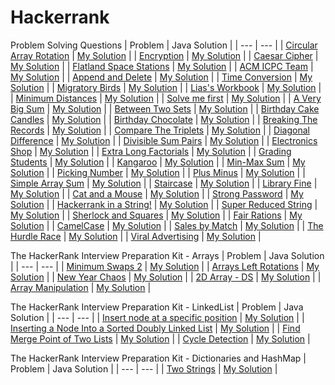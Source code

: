 # Hackerrank


Problem Solving Questions
| Problem | Java Solution |
| --- | --- |
| [Circular Array Rotation](https://www.hackerrank.com/challenges/circular-array-rotation/problem) | [My Solution](https://github.com/aulonvishesella/Hackerrank/blob/master/Solution%20file/Circular%20Rotated%20Arrays/Solution.java) |
| [Encryption](https://www.hackerrank.com/challenges/encryption/problem) | [My Solution](https://github.com/aulonvishesella/Hackerrank/blob/master/Solution%20file/Encryption/Solution.java) |
| [Caesar Cipher](https://www.hackerrank.com/challenges/caesar-cipher-1/problem) | [My Solution](https://github.com/aulonvishesella/Hackerrank/blob/master/Solution%20file/Caesar%20Cipher/Solution.java) |
| [Flatland Space Stations](https://www.hackerrank.com/challenges/flatland-space-stations/problem#:~:text=Flatland%20is%20a%20country%20with,connect%20with%20the%20last%20city.) | [My Solution](https://github.com/aulonvishesella/Hackerrank/blob/master/Solution%20file/Flatland%20Space%20Stations/Solution.java) |
| [ACM ICPC Team](https://www.hackerrank.com/challenges/acm-icpc-team/problem) | [My Solution](https://github.com/aulonvishesella/Hackerrank/blob/master/Solution%20file/ACM%20ICPC%20Team/Solution.java) |
| [Append and Delete](https://www.hackerrank.com/challenges/append-and-delete/problem) | [My Solution](https://github.com/aulonvishesella/Hackerrank/blob/master/Solution%20file/Append%20and%20Delete/Solution.java) |
| [Time Conversion](https://www.hackerrank.com/challenges/staircase/problem) | [My Solution](https://github.com/aulonvishesella/Hackerrank/blob/master/Solution%20file/Time%20Conversion/Solution.java) |
| [Migratory Birds](https://www.hackerrank.com/challenges/migratory-birds/problem) | [My Solution](https://github.com/aulonvishesella/Hackerrank/blob/master/Solution%20file/Migratory%20Birds/Solution.java) |
| [Lias's Workbook](https://www.hackerrank.com/challenges/lisa-workbook/problem#:~:text=Lisa%20just%20got%20a%20new,page%20number%20where%20it's%20located.) | [My Solution](https://github.com/aulonvishesella/Hackerrank/blob/master/Solution%20file/Solve%20Me%20First/Solution.java) |
| [Minimum Distances](https://www.hackerrank.com/challenges/minimum-distances/problem) | [My Solution](https://github.com/aulonvishesella/Hackerrank/blob/master/Solution%20file/Minimum%20Distances/Solution.java) |
| [Solve me first](https://www.hackerrank.com/challenges/solve-me-first/problem) | [My Solution](https://github.com/aulonvishesella/Hackerrank/blob/master/Solution%20file/Solve%20Me%20First/Solution.java) |
| [A Very Big Sum](https://www.hackerrank.com/challenges/a-very-big-sum/problem) | [My Solution](https://github.com/aulonvishesella/Hackerrank/blob/master/Solution%20file/A%20Very%20Big%20Sum/Solution.java) |
| [Between Two Sets](https://www.hackerrank.com/challenges/between-two-sets/problem) | [My Solution](https://github.com/aulonvishesella/Hackerrank/blob/master/Solution%20file/Between%20Two%20Sets/Solution.java) |
| [Birthday Cake Candles](https://www.hackerrank.com/challenges/birthday-cake-candles/problem) | [My Solution](https://github.com/aulonvishesella/Hackerrank/blob/master/Solution%20file/Birthday%20Cake/Solution.java) |
| [Birthday Chocolate](https://www.hackerrank.com/challenges/the-birthday-bar/problem) | [My Solution](https://github.com/aulonvishesella/Hackerrank/blob/master/Solution%20file/Birthday%20Chocolate/Solution.java) |
| [Breaking The Records](https://www.hackerrank.com/challenges/breaking-best-and-worst-records/problem) | [My Solution](https://github.com/aulonvishesella/Hackerrank/blob/master/Solution%20file/Breaking%20the%20Records/Solution.java) |
| [Compare The Triplets](https://www.hackerrank.com/challenges/compare-the-triplets/problem) | [My Solution](https://github.com/aulonvishesella/Hackerrank/blob/master/Solution%20file/Compare%20The%20Triplets/Solution.java) |
| [Diagonal Difference](https://www.hackerrank.com/challenges/diagonal-difference/problem) | [My Solution](https://github.com/aulonvishesella/Hackerrank/blob/master/Solution%20file/Diagonal%20Difference/Solution.java) |
| [Divisible Sum Pairs](https://www.hackerrank.com/challenges/divisible-sum-pairs/problem) | [My Solution](https://github.com/aulonvishesella/Hackerrank/blob/master/Solution%20file/Divisible%20Sum%20Pair/Solution.java) |
| [Electronics Shop](https://www.hackerrank.com/challenges/electronics-shop/problem) | [My Solution](https://github.com/aulonvishesella/Hackerrank/blob/master/Solution%20file/Electronic%20Shop/Solution.java) |
| [Extra Long Factorials](https://www.hackerrank.com/challenges/extra-long-factorials/problem) | [My Solution](https://github.com/aulonvishesella/Hackerrank/blob/master/Solution%20file/Extra%20Long%20Factorials/Solution.java) |
| [Grading Students](https://www.hackerrank.com/challenges/grading/problem) | [My Solution](https://github.com/aulonvishesella/Hackerrank/blob/master/Solution%20file/Grading%20Students/Result.java) |
| [Kangaroo](https://www.hackerrank.com/challenges/kangaroo/problem) | [My Solution](https://github.com/aulonvishesella/Hackerrank/blob/master/Solution%20file/Kangaroo/Solution.java) |
| [Min-Max Sum](https://www.hackerrank.com/challenges/mini-max-sum/problem) | [My Solution](https://github.com/aulonvishesella/Hackerrank/blob/master/Solution%20file/Min-Max%20Sum/Solution.java) |
| [Picking Number](https://www.hackerrank.com/challenges/picking-numbers/problem#:~:text=Given%20an%20array%20of%20integers,subarrays%20meeting%20the%20criterion%3A%20and%20.) | [My Solution](https://github.com/aulonvishesella/Hackerrank/blob/master/Solution%20file/Picking%20Numbers/Result.java) |
| [Plus Minus](https://www.hackerrank.com/challenges/plus-minus/problem) | [My Solution](https://github.com/aulonvishesella/Hackerrank/blob/master/Solution%20file/Plus%20Minus/Solution.java) |
| [Simple Array Sum](https://www.hackerrank.com/challenges/simple-array-sum/problem) | [My Solution](https://github.com/aulonvishesella/Hackerrank/blob/master/Solution%20file/Simple%20Array%20Sum/Solution.java) |
| [Staircase](https://www.hackerrank.com/challenges/staircase/problem) | [My Solution](https://github.com/aulonvishesella/Hackerrank/blob/master/Solution%20file/Staircase/Solution.java) |
| [Library Fine](https://www.hackerrank.com/challenges/library-fine/problem) | [My Solution](https://github.com/aulonvishesella/Hackerrank/blob/master/Solution%20file/Library%20Fine/Solution.java) |
| [Cat and a Mouse](https://www.hackerrank.com/challenges/cats-and-a-mouse/problem) | [My Solution](https://github.com/aulonvishesella/Hackerrank/blob/master/Solution%20file/Cat%20And%20Mouse/Solution.java) |
| [Strong Password](https://www.hackerrank.com/challenges/strong-password/problem) | [My Solution](https://github.com/aulonvishesella/Hackerrank/blob/master/Solution%20file/Strong%20Password/Solution.java) |
| [Hackerrank in a String!](https://www.hackerrank.com/challenges/hackerrank-in-a-string/problem) | [My Solution](https://github.com/aulonvishesella/Hackerrank/blob/master/Solution%20file/Hackerrank%20in%20a%20String/Solution.java) |
| [Super Reduced String](https://www.hackerrank.com/challenges/reduced-string/problem) | [My Solution](https://github.com/aulonvishesella/Hackerrank/blob/master/Solution%20file/Super%20Reduced%20String/Solution.java) |
| [Sherlock and Squares](https://www.hackerrank.com/challenges/sherlock-and-squares/problem) | [My Solution](https://github.com/aulonvishesella/Hackerrank/blob/master/Solution%20file/Sherlock%20and%20Squares/Solution.java) |
| [Fair Rations](https://www.hackerrank.com/challenges/fair-rations/problem) | [My Solution](https://github.com/aulonvishesella/Hackerrank/blob/master/Solution%20file/Fair%20Rations/Solution.java) |
| [CamelCase](https://www.hackerrank.com/challenges/camelcase/problem) | [My Solution](https://github.com/aulonvishesella/Hackerrank/blob/master/Solution%20file/Fair%20Rations/Solution.java) |
| [Sales by Match](https://www.hackerrank.com/challenges/sock-merchant/problem) | [My Solution](https://github.com/aulonvishesella/Hackerrank/blob/master/Solution%20file/Fair%20Rations/Solution.java) |
| [The Hurdle Race](https://www.hackerrank.com/challenges/the-hurdle-race/problem) | [My Solution](https://github.com/aulonvishesella/Hackerrank/blob/master/Solution%20file/Hurdle%20Race/Solution.java) |
| [Viral Advertising](https://www.hackerrank.com/challenges/strange-advertising/problem) | [My Solution](https://github.com/aulonvishesella/Hackerrank/blob/master/Solution%20file/Strange%20Advertisment/Solution.java) |




The HackerRank Interview Preparation Kit - Arrays
| Problem | Java Solution |
| --- | --- |
| [Minimum Swaps 2](https://www.hackerrank.com/challenges/minimum-swaps-2/problem?h_l=interview&playlist_slugs%5B%5D=interview-preparation-kit&playlist_slugs%5B%5D=arrays) | [My Solution](https://github.com/aulonvishesella/Hackerrank/blob/master/Solution%20file/Minimum%20Swaps%202/Solution.java) |
| [Arrays Left Rotations](https://www.hackerrank.com/challenges/ctci-array-left-rotation/problem?h_l=interview&playlist_slugs%5B%5D=interview-preparation-kit&playlist_slugs%5B%5D=arrays) | [My Solution](https://github.com/aulonvishesella/Hackerrank/blob/master/Solution%20file/Rotate%20Left%20Array/Solution.java) |
| [New Year Chaos](https://www.hackerrank.com/challenges/new-year-chaos/problem?h_l=interview&playlist_slugs%5B%5D=interview-preparation-kit&playlist_slugs%5B%5D=arrays) | [My Solution](https://github.com/aulonvishesella/Hackerrank/tree/master/Solution%20file/New%20Year%20Chaos) |
| [2D Array - DS](https://www.hackerrank.com/challenges/2d-array/problem?h_l=interview&playlist_slugs%5B%5D=interview-preparation-kit&playlist_slugs%5B%5D=arrays) | [My Solution](https://github.com/aulonvishesella/Hackerrank/blob/master/Solution%20file/2d%20array/Solution.java) |
| [Array Manipulation](https://www.hackerrank.com/challenges/crush/problem?h_l=interview&playlist_slugs%5B%5D=interview-preparation-kit&playlist_slugs%5B%5D=arrays) | [My Solution](https://github.com/aulonvishesella/Hackerrank/blob/master/Solution%20file/Array%20Manipulation/Solution.java) |

The HackerRank Interview Preparation Kit - LinkedList
| Problem | Java Solution |
| --- | --- |
| [Insert node at a specific position](https://www.hackerrank.com/challenges/insert-a-node-at-a-specific-position-in-a-linked-list/problem?h_l=interview&playlist_slugs%5B%5D=interview-preparation-kit&playlist_slugs%5B%5D=linked-lists) | [My Solution](https://github.com/aulonvishesella/Hackerrank/blob/master/Solution%20file/Insert%20in%20pos%20single%20linked%20list/SingleLinkedListNode.java) |
| [Inserting a Node Into a Sorted Doubly Linked List](https://www.hackerrank.com/challenges/insert-a-node-into-a-sorted-doubly-linked-list/problem?h_l=interview&playlist_slugs%5B%5D%5B%5D=interview-preparation-kit&playlist_slugs%5B%5D%5B%5D=linked-lists) | [My Solution](https://github.com/aulonvishesella/Hackerrank/blob/master/Solution%20file/Insert%20in%20sorted%20double%20linked%20list/Double.java) |
| [Find Merge Point of Two Lists](https://www.hackerrank.com/challenges/find-the-merge-point-of-two-joined-linked-lists/problem?h_l=interview&playlist_slugs%5B%5D=interview-preparation-kit&playlist_slugs%5B%5D=linked-lists) | [My Solution](https://github.com/aulonvishesella/Hackerrank/blob/master/Solution%20file/Merge%20Of%20Two%20Linked%20List/Solution.java) |
| [Cycle Detection](https://www.hackerrank.com/challenges/ctci-linked-list-cycle/problem?h_l=interview&playlist_slugs%5B%5D=interview-preparation-kit&playlist_slugs%5B%5D=linked-lists) | [My Solution](https://github.com/aulonvishesella/Hackerrank/blob/master/Solution%20file/Cycle%20Detection/Solution.java) |

The HackerRank Interview Preparation Kit - Dictionaries and HashMap
| Problem | Java Solution |
| --- | --- |
| [Two Strings](https://www.hackerrank.com/challenges/two-strings/problem) | [My Solution](https://github.com/aulonvishesella/Hackerrank/blob/master/Solution%20file/Two%20Strings/Solution.java) |


